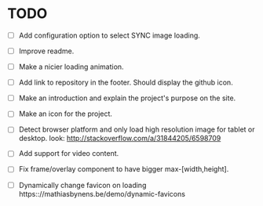 # TODO

- [ ] Add configuration option to select SYNC image loading.

- [ ] Improve readme.

- [ ] Make a nicier loading animation.

- [ ] Add link to repository in the footer. Should display the github icon.

- [ ] Make an introduction and explain the project's purpose on the site.

- [ ] Make an icon for the project.

- [ ] Detect browser platform and only load high resolution
image for tablet or desktop. look: http://stackoverflow.com/a/31844205/6598709

- [ ] Add support for video content.

- [ ] Fix frame/overlay component to have bigger max-[width,height].

- [ ] Dynamically change favicon on loading https:://mathiasbynens.be/demo/dynamic-favicons
